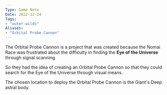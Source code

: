 ```yaml
---
Type: Game Note
Date: 2022-12-24
Tags:
- "outer-wilds"
Aliases:
- "Orbital Probe Cannon"
---
```


The Orbital Probe Cannon is a project that was created because the Nomai Race was frustrated about the difficulty in finding the **Eye of the Universe** through signal scanning.

So they had the idea of creating an Orbital Probe Cannon so that they could search for the Eye of the Universe through visual means.

The chosen location to deploy the Orbital Probe Cannon is the Giant's Deep astral body.
